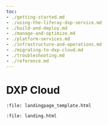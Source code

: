 ```yaml
---
toc:
- ./getting-started.md
- ./using-the-liferay-dxp-service.md
- ./build-and-deploy.md
- ./manage-and-optimize.md
- ./platform-services.md
- ./infrastructure-and-operations.md
- ./migrating-to-dxp-cloud.md
- ./troubleshooting.md
- ./reference.md
---
```

# DXP Cloud

```{raw} html
:file: landingpage_template.html
```

```{raw} html
:file: landing.html
```